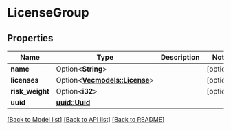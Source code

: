 # LicenseGroup

## Properties

Name | Type | Description | Notes
------------ | ------------- | ------------- | -------------
**name** | Option<**String**> |  | [optional]
**licenses** | Option<[**Vec<models::License>**](License.md)> |  | [optional]
**risk_weight** | Option<**i32**> |  | [optional]
**uuid** | [**uuid::Uuid**](uuid::Uuid.md) |  | 

[[Back to Model list]](../README.md#documentation-for-models) [[Back to API list]](../README.md#documentation-for-api-endpoints) [[Back to README]](../README.md)


